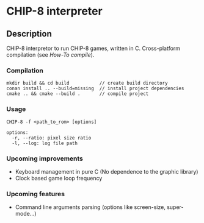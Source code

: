 # CHIP-8 interpreter
## Description
CHIP-8 interpretor to run CHIP-8 games, written in C.
Cross-platform compilation (see *How-To compile*).
### Compilation
```shell script
mkdir build && cd build           // create build directory
conan install .. --build=missing  // install project dependencies
cmake .. && cmake --build .       // compile project
```
### Usage
```shell script
CHIP-8 -f <path_to_rom> [options]

options:
  -r, --ratio: pixel size ratio
  -l, --log: log file path
```
### Upcoming improvements
- Keyboard management in pure C (No dependence to the graphic library)
- Clock based game loop frequency

### Upcoming features
- Command line arguments parsing (options like screen-size, super-mode...)
